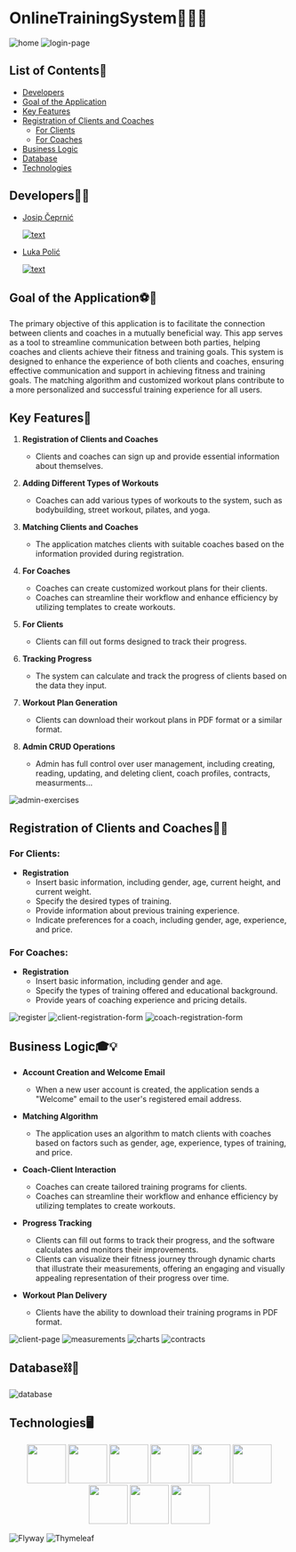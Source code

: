 # OnlineTrainingSystem💪🏋️‍♀️

 ![home](https://github.com/Cepa95/OnlineTrainingSystem/assets/124800316/2ddb4a51-055d-4802-a2f3-c857717ac4ae)
 ![login-page](https://github.com/Cepa95/OnlineTrainingSystem/assets/124800316/c7d24cc9-6f8c-4120-8d8b-82d97d198851)


## List of Contents📜
* [Developers](#developers)
* [Goal of the Application](#goal-of-the-application)
* [Key Features](#key-features)
* [Registration of Clients and Coaches](#registration-of-clients-and-coaches)
  * [For Clients](#for-clients)
  * [For Coaches](#for-coaches)  
* [Business Logic](#business-logic)
* [Database](#database)
* [Technologies](#technologies)


## Developers👨‍💻
* [Josip Čeprnić](https://github.com/Cepa95)
  
  [![text](https://img.shields.io/badge/LinkedIn-0077B5?style=for-the-badge&logo=linkedin&logoColor=white)](https://www.linkedin.com/in/josip-ceprnic/)
  
* [Luka Polić](https://github.com/PolicLL)
  
  [![text](https://img.shields.io/badge/LinkedIn-0077B5?style=for-the-badge&logo=linkedin&logoColor=white)](https://www.linkedin.com/in/luka-polic-a3a848231/)



## Goal of the Application⚽🥅
The primary objective of this application is to facilitate the connection between clients and coaches in a mutually beneficial way. This app serves as a tool to streamline communication between both parties, helping coaches and clients achieve their fitness and training goals. This system is designed to enhance the experience of both clients and coaches, ensuring effective communication and support in achieving fitness and training goals. The matching algorithm and customized workout plans contribute to a more personalized and successful training experience for all users.

## Key Features🔑

1. **Registration of Clients and Coaches**
   - Clients and coaches can sign up and provide essential information about themselves.

2. **Adding Different Types of Workouts**
   - Coaches can add various types of workouts to the system, such as bodybuilding, street workout, pilates, and yoga.

3. **Matching Clients and Coaches**
   - The application matches clients with suitable coaches based on the information provided during registration.

4. **For Coaches**
   - Coaches can create customized workout plans for their clients.
   - Coaches can streamline their workflow and enhance efficiency by utilizing templates to create workouts.

5. **For Clients**
   - Clients can fill out forms designed to track their progress.

6. **Tracking Progress**
   - The system can calculate and track the progress of clients based on the data they input.

7. **Workout Plan Generation**
   - Clients can download their workout plans in PDF format or a similar format.
     
8. **Admin CRUD Operations**
   - Admin has full control over user management, including creating, reading, updating, and deleting client, coach profiles, contracts, measurments...

![admin-exercises](https://github.com/Cepa95/OnlineTrainingSystem/assets/124800316/43ddf960-7444-479e-a1eb-aaf5832e1457)


## Registration of Clients and Coaches📲📝

### For Clients:

- **Registration**
  - Insert basic information, including gender, age, current height, and current weight.
  - Specify the desired types of training.
  - Provide information about previous training experience.
  - Indicate preferences for a coach, including gender, age, experience, and price.

### For Coaches:

- **Registration**
  - Insert basic information, including gender and age.
  - Specify the types of training offered and educational background.
  - Provide years of coaching experience and pricing details.

![register](https://github.com/Cepa95/OnlineTrainingSystem/assets/124800316/9793e2e5-35a1-4e56-8c85-916d79ef6eb3)
![client-registration-form](https://github.com/Cepa95/OnlineTrainingSystem/assets/124800316/d26b0ea3-e063-437b-b27d-af7aa89ce614)
![coach-registration-form](https://github.com/Cepa95/OnlineTrainingSystem/assets/124800316/6f0632bf-cf11-491b-b760-42ed87b76fa4)



## Business Logic🎓💡

- **Account Creation and Welcome Email**
  - When a new user account is created, the application sends a "Welcome" email to the user's registered email address.

- **Matching Algorithm**
  - The application uses an algorithm to match clients with coaches based on factors such as gender, age, experience, types of training, and price.

- **Coach-Client Interaction**
  - Coaches can create tailored training programs for clients.
  - Coaches can streamline their workflow and enhance efficiency by utilizing templates to create workouts.

- **Progress Tracking**
  - Clients can fill out forms to track their progress, and the software calculates and monitors their improvements.
  - Clients can visualize their fitness journey through dynamic charts that illustrate their measurements, offering an engaging and visually appealing representation of their progress over time.

- **Workout Plan Delivery**
  - Clients have the ability to download their training programs in PDF format.

![client-page](https://github.com/Cepa95/OnlineTrainingSystem/assets/124800316/09bd3fca-ed70-4ce7-af6e-ddf259fb5865)
![measurements](https://github.com/Cepa95/OnlineTrainingSystem/assets/124800316/9aa65ead-740a-4bb7-ba34-a7b0471a2f7e)
![charts](https://github.com/Cepa95/OnlineTrainingSystem/assets/124800316/33aae7e2-a115-4417-a01c-71916a3bcac8)
![contracts](https://github.com/Cepa95/OnlineTrainingSystem/assets/124800316/b0b49387-bcc4-4dd4-a5b1-4138383b3e7d)



## Database⛓🔑
![database](https://github.com/OSS-Java-Seminar-2023/OnlineTrainingSystem/assets/124800316/3826f440-fc49-43d3-a68c-f4211f2fb792)


## Technologies🖥
  <p align="center">
  <img src="https://cdn.jsdelivr.net/gh/devicons/devicon/icons/java/java-original-wordmark.svg" height="70"/>
  <img src="https://cdn.jsdelivr.net/gh/devicons/devicon/icons/spring/spring-original-wordmark.svg" height="70"/>  
  <img src="https://cdn.jsdelivr.net/gh/devicons/devicon/icons/intellij/intellij-original-wordmark.svg" height="70"/> 
  <img src="https://cdn.jsdelivr.net/gh/devicons/devicon/icons/html5/html5-original-wordmark.svg" height="70"/>
  <img src="https://cdn.jsdelivr.net/gh/devicons/devicon/icons/css3/css3-original-wordmark.svg" height="70"/>
  <img src="https://cdn.jsdelivr.net/gh/devicons/devicon/icons/bootstrap/bootstrap-original-wordmark.svg" height="70" />
  <img src="https://cdn.jsdelivr.net/gh/devicons/devicon/icons/javascript/javascript-original.svg" height="70" />
  <img src="https://cdn.jsdelivr.net/gh/devicons/devicon/icons/postgresql/postgresql-original-wordmark.svg" height="70" />
  <img src="https://cdn.jsdelivr.net/gh/devicons/devicon/icons/docker/docker-original-wordmark.svg" height="70"/>

    
  ![Flyway](https://img.shields.io/badge/flyway-flyway?color=red)
  ![Thymeleaf](https://img.shields.io/badge/Thymeleaf-Thymeleaf?color=greem)
  </p>






  


  
